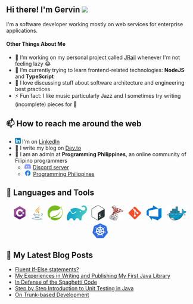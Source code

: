 ## Hi there! I'm Gervin <img src="https://media.giphy.com/media/hvRJCLFzcasrR4ia7z/giphy.gif" width="25px"></a>
I'm a software developer working mostly on web services for enterprise applications.

#### Other Things About Me
- 🔭 I’m working on my personal project called [JRail](https://github.com/Gerv-G/jrail) whenever I'm not feeling lazy :joy:
- 🌱 I’m currently trying to learn frontend-related technologies: **NodeJS** and **TypeScript**
- 💬 I love discussing stuff about software architecture and engineering best practices
- ⚡ Fun fact: I like music particularly Jazz and I sometimes try writing (incomplete) pieces for :musical_keyboard:

## 📫 How to reach me around the web
- <img src="linkedin.png" height="15"> I'm on [LinkedIn](https://www.linkedin.com/in/gervin-guevarra/)
- 📝 I write my blog on [Dev.to](https://dev.to/gervg)
- 👯 I  am an admin at **Programming Philippines**, an online community of Filipino programmers
     - <img src="discord.png" height="15"> [Discord server](https://discord.gg/MmWwgXQezf)
     - <img src="facebook.png" height="15"> [Programming Philippines](https://www.facebook.com/groups/programming.philippines/)


## 🧰 Languages and Tools
<p align="center">
<img src="csharp.png" alt="C#" height="40" style="vertical-align:top; margin:4px">
<img src="java.png" alt="Java" height="40" style="vertical-align:top; margin:4px">
<img src="spring.png" alt="Spring" height="40" style="vertical-align:top; margin:4px">
<img src="gradle.png" alt="Gradle" height="40" style="vertical-align:top; margin:4px">
<img src="bash.png" alt="Bash" height="40" style="vertical-align:top; margin:4px">
<img src="sqlserver.png" alt="SQL Server" height="40" style="vertical-align:top; margin:4px">
<img src="git.png" alt="Git" height="40" style="vertical-align:top; margin:4px">
<img src="azuredevops.png" alt="Azure DevOps" height="40" style="vertical-align:top; margin:4px">
<img src="docker.png" alt="Docker" height="40" style="vertical-align:top; margin:4px">
<img src="kubernetes.png" alt="Kubernetes" height="40" style="vertical-align:top; margin:4px">
</p>

## 📝 My Latest Blog Posts
<!-- BLOG-POST-LIST:START -->
- [Fluent If-Else statements?](https://dev.to/gervg/fluent-if-else-statements-mc3)
- [My Experiences in Writing and Publishing My First Java Library](https://dev.to/gervg/my-experiences-in-writing-and-publishing-my-first-java-library-11hc)
- [In Defense of the Spaghetti Code](https://dev.to/gervg/in-defense-of-the-spaghetti-code-1oha)
- [Step by Step Introduction to Unit Testing in Java](https://dev.to/gervg/step-by-step-introduction-to-unit-testing-in-java-3ae7)
- [On Trunk-based Development](https://dev.to/gervg/on-trunk-based-development-3n10)
<!-- BLOG-POST-LIST:END -->
